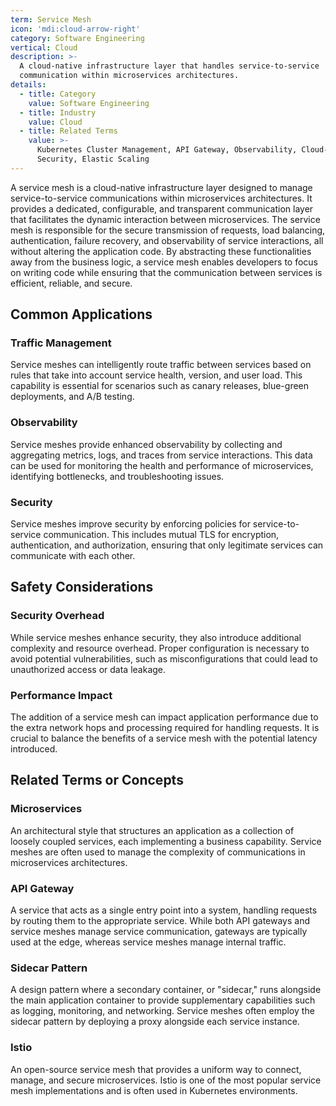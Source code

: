 ```yaml
---
term: Service Mesh
icon: 'mdi:cloud-arrow-right'
category: Software Engineering
vertical: Cloud
description: >-
  A cloud-native infrastructure layer that handles service-to-service
  communication within microservices architectures.
details:
  - title: Category
    value: Software Engineering
  - title: Industry
    value: Cloud
  - title: Related Terms
    value: >-
      Kubernetes Cluster Management, API Gateway, Observability, Cloud-Native
      Security, Elastic Scaling
---
```

A service mesh is a cloud-native infrastructure layer designed to manage service-to-service communications within microservices architectures. It provides a dedicated, configurable, and transparent communication layer that facilitates the dynamic interaction between microservices. The service mesh is responsible for the secure transmission of requests, load balancing, authentication, failure recovery, and observability of service interactions, all without altering the application code. By abstracting these functionalities away from the business logic, a service mesh enables developers to focus on writing code while ensuring that the communication between services is efficient, reliable, and secure.

## Common Applications

### Traffic Management
Service meshes can intelligently route traffic between services based on rules that take into account service health, version, and user load. This capability is essential for scenarios such as canary releases, blue-green deployments, and A/B testing.

### Observability
Service meshes provide enhanced observability by collecting and aggregating metrics, logs, and traces from service interactions. This data can be used for monitoring the health and performance of microservices, identifying bottlenecks, and troubleshooting issues.

### Security
Service meshes improve security by enforcing policies for service-to-service communication. This includes mutual TLS for encryption, authentication, and authorization, ensuring that only legitimate services can communicate with each other.

## Safety Considerations

### Security Overhead
While service meshes enhance security, they also introduce additional complexity and resource overhead. Proper configuration is necessary to avoid potential vulnerabilities, such as misconfigurations that could lead to unauthorized access or data leakage.

### Performance Impact
The addition of a service mesh can impact application performance due to the extra network hops and processing required for handling requests. It is crucial to balance the benefits of a service mesh with the potential latency introduced.

## Related Terms or Concepts

### Microservices
An architectural style that structures an application as a collection of loosely coupled services, each implementing a business capability. Service meshes are often used to manage the complexity of communications in microservices architectures.

### API Gateway
A service that acts as a single entry point into a system, handling requests by routing them to the appropriate service. While both API gateways and service meshes manage service communication, gateways are typically used at the edge, whereas service meshes manage internal traffic.

### Sidecar Pattern
A design pattern where a secondary container, or "sidecar," runs alongside the main application container to provide supplementary capabilities such as logging, monitoring, and networking. Service meshes often employ the sidecar pattern by deploying a proxy alongside each service instance.

### Istio
An open-source service mesh that provides a uniform way to connect, manage, and secure microservices. Istio is one of the most popular service mesh implementations and is often used in Kubernetes environments.
